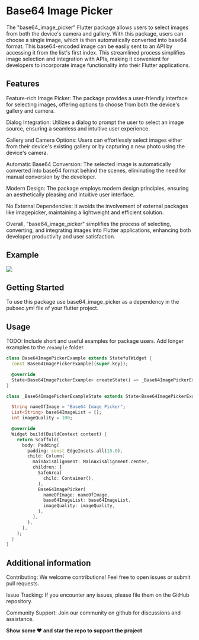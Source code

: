 # Base64 Image Picker

The "base64_image_picker" Flutter package allows users to select images from both the device's camera and gallery. With this package, users can choose a single image, which is then automatically converted into base64 format. This base64-encoded image can be easily sent to an API by accessing it from the list's first index. This streamlined process simplifies image selection and integration with APIs, making it convenient for developers to incorporate image functionality into their Flutter applications.


## Features

Feature-rich Image Picker: The package provides a user-friendly interface for selecting images, offering options to choose from both the device's gallery and camera.

Dialog Integration: Utilizes a dialog to prompt the user to select an image source, ensuring a seamless and intuitive user experience.

Gallery and Camera Options: Users can effortlessly select images either from their device's existing gallery or by capturing a new photo using the device's camera.

Automatic Base64 Conversion: The selected image is automatically converted into base64 format behind the scenes, eliminating the need for manual conversion by the developer.

Modern Design: The package employs modern design principles, ensuring an aesthetically pleasing and intuitive user interface.

No External Dependencies: It avoids the involvement of external packages like imagepicker, maintaining a lightweight and efficient solution.

Overall, "base64_image_picker" simplifies the process of selecting, converting, and integrating images into Flutter applications, enhancing both developer productivity and user satisfaction.

## Example

![](https://github.com/priyanshutaru/base64_image_picker/blob/main/asset/base64_image_picker.gif)


## Getting Started 

To use this package use base64_image_picker as a dependency in the pubsec.yml file of your flutter project.


## Usage

TODO: Include short and useful examples for package users. Add longer examples
to the `/example` folder.

```dart
class Base64ImagePickerExample extends StatefulWidget {
  const Base64ImagePickerExample({super.key});

  @override
  State<Base64ImagePickerExample> createState() => _Base64ImagePickerExampleState();
}

class _Base64ImagePickerExampleState extends State<Base64ImagePickerExample> {

  String nameOfImage = "Base64 Image Picker";
  List<String> base64ImageList = [];
  int imageQuality = 100;

  @override
  Widget build(BuildContext context) {
    return Scaffold(
      body: Padding(
        padding: const EdgeInsets.all(15.0),
        child: Column(
          mainAxisAlignment: MainAxisAlignment.center,
          children: [
            SafeArea(
              child: Container(),
            ),
            Base64ImagePicker(
              nameOfImage: nameOfImage,
              base64ImageList: base64ImageList,
              imageQuality: imageQuality,
            ),
          ],
        ),
      ),
    );
  }
}


```

## Additional information

Contributing: We welcome contributions! Feel free to open issues or submit pull requests.


Issue Tracking: If you encounter any issues, please file them on the GitHub repository.


Community Support: Join our community on github for discussions and assistance.

**Show some ❤️ and star the repo to support the project**
